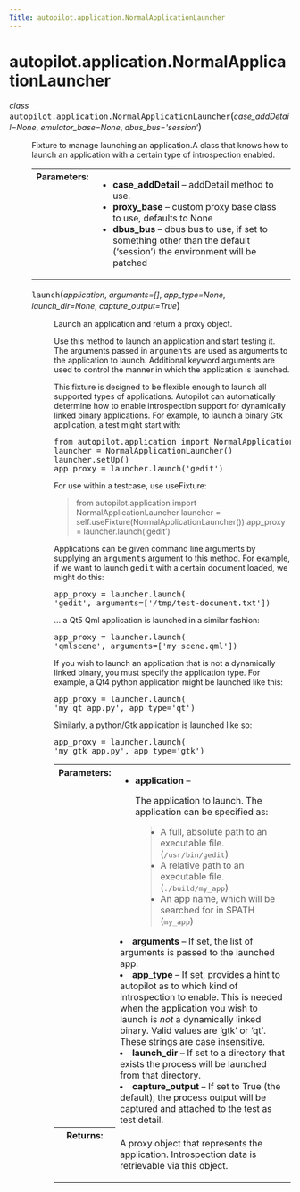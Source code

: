 ```yaml
---
Title: autopilot.application.NormalApplicationLauncher
---
```


# autopilot.application.NormalApplicationLauncher

<dl class="class">
<dt id="autopilot.application.NormalApplicationLauncher">
<em class="property">class </em><tt class="descclassname">autopilot.application.</tt><tt class="descname">NormalApplicationLauncher</tt><big>(</big><em>case_addDetail=None</em>, <em>emulator_base=None</em>, <em>dbus_bus='session'</em><big>)</big><a class="headerlink" href="#autopilot.application.NormalApplicationLauncher" title="Permalink to this definition"></a></dt>
<dd><p>Fixture to manage launching an application.A class that knows how to launch an application with a certain type of
introspection enabled.</p>
<table class="docutils field-list" frame="void" rules="none">
<col class="field-name" />
<col class="field-body" />
<tbody valign="top">
<tr class="field-odd field"><th class="field-name">Parameters:</th><td class="field-body"><ul class="first last simple">
<li><strong>case_addDetail</strong> &#8211; addDetail method to use.</li>
<li><strong>proxy_base</strong> &#8211; custom proxy base class to use, defaults to None</li>
<li><strong>dbus_bus</strong> &#8211; dbus bus to use, if set to something other than the
default (&#8216;session&#8217;) the environment will be patched</li>
</ul>
</td>
</tr>
</tbody>
</table>
<dl class="method">
<dt id="autopilot.application.NormalApplicationLauncher.launch">
<tt class="descname">launch</tt><big>(</big><em>application</em>, <em>arguments=[]</em>, <em>app_type=None</em>, <em>launch_dir=None</em>, <em>capture_output=True</em><big>)</big><a class="headerlink" href="#autopilot.application.NormalApplicationLauncher.launch" title="Permalink to this definition"></a></dt>
<dd><p>Launch an application and return a proxy object.</p>
<p>Use this method to launch an application and start testing it. The
arguments passed in <tt class="docutils literal"><span class="pre">arguments</span></tt> are used as arguments to the
application to launch. Additional keyword arguments are used to control
the manner in which the application is launched.</p>
<p>This fixture is designed to be flexible enough to launch all supported
types of applications. Autopilot can automatically determine how to
enable introspection support for dynamically linked binary
applications. For example, to launch a binary Gtk application, a test
might start with:</p>
<pre><span class="kn">from</span> <span class="nn">autopilot.application</span> <span class="kn">import</span> <span class="n">NormalApplicationLauncher</span>
<span class="n">launcher</span> <span class="o">=</span> <span class="n">NormalApplicationLauncher</span><span class="p">()</span>
<span class="n">launcher</span><span class="o">.</span><span class="n">setUp</span><span class="p">()</span>
<span class="n">app_proxy</span> <span class="o">=</span> <span class="n">launcher</span><span class="o">.</span><span class="n">launch</span><span class="p">(</span><span class="s">&#39;gedit&#39;</span><span class="p">)</span>
</pre>
<p>For use within a testcase, use useFixture:</p>
<blockquote>
from autopilot.application import NormalApplicationLauncher
launcher = self.useFixture(NormalApplicationLauncher())
app_proxy = launcher.launch(&#8216;gedit&#8217;)</blockquote>
<p>Applications can be given command line arguments by supplying an
<tt class="docutils literal"><span class="pre">arguments</span></tt> argument to this method. For example, if we want to
launch <tt class="docutils literal"><span class="pre">gedit</span></tt> with a certain document loaded, we might do this:</p>
<pre><span class="n">app_proxy</span> <span class="o">=</span> <span class="n">launcher</span><span class="o">.</span><span class="n">launch</span><span class="p">(</span>
<span class="s">&#39;gedit&#39;</span><span class="p">,</span> <span class="n">arguments</span><span class="o">=</span><span class="p">[</span><span class="s">&#39;/tmp/test-document.txt&#39;</span><span class="p">])</span>
</pre>
<p>... a Qt5 Qml application is launched in a similar fashion:</p>
<pre><span class="n">app_proxy</span> <span class="o">=</span> <span class="n">launcher</span><span class="o">.</span><span class="n">launch</span><span class="p">(</span>
<span class="s">&#39;qmlscene&#39;</span><span class="p">,</span> <span class="n">arguments</span><span class="o">=</span><span class="p">[</span><span class="s">&#39;my_scene.qml&#39;</span><span class="p">])</span>
</pre>
<p>If you wish to launch an application that is not a dynamically linked
binary, you must specify the application type. For example, a Qt4
python application might be launched like this:</p>
<pre><span class="n">app_proxy</span> <span class="o">=</span> <span class="n">launcher</span><span class="o">.</span><span class="n">launch</span><span class="p">(</span>
<span class="s">&#39;my_qt_app.py&#39;</span><span class="p">,</span> <span class="n">app_type</span><span class="o">=</span><span class="s">&#39;qt&#39;</span><span class="p">)</span>
</pre>
<p>Similarly, a python/Gtk application is launched like so:</p>
<pre><span class="n">app_proxy</span> <span class="o">=</span> <span class="n">launcher</span><span class="o">.</span><span class="n">launch</span><span class="p">(</span>
<span class="s">&#39;my_gtk_app.py&#39;</span><span class="p">,</span> <span class="n">app_type</span><span class="o">=</span><span class="s">&#39;gtk&#39;</span><span class="p">)</span>
</pre>
<table class="docutils field-list" frame="void" rules="none">
<col class="field-name" />
<col class="field-body" />
<tbody valign="top">
<tr class="field-odd field"><th class="field-name">Parameters:</th><td class="field-body"><ul class="first simple">
<li><strong>application</strong> &#8211; <p>The application to launch. The application can be
specified as:</p>
<blockquote>
<li>A full, absolute path to an executable file.
(<tt class="docutils literal"><span class="pre">/usr/bin/gedit</span></tt>)</li>
<li>A relative path to an executable file.
(<tt class="docutils literal"><span class="pre">./build/my_app</span></tt>)</li>
<li>An app name, which will be searched for in $PATH (<tt class="docutils literal"><span class="pre">my_app</span></tt>)</li>
</ul>
</blockquote>
</li>
<li><strong>arguments</strong> &#8211; If set, the list of arguments is passed to the
launched app.</li>
<li><strong>app_type</strong> &#8211; If set, provides a hint to autopilot as to which
kind of introspection to enable. This is needed when the
application you wish to launch is <em>not</em> a dynamically linked
binary. Valid values are &#8216;gtk&#8217; or &#8216;qt&#8217;. These strings are case
insensitive.</li>
<li><strong>launch_dir</strong> &#8211; If set to a directory that exists the process
will be launched from that directory.</li>
<li><strong>capture_output</strong> &#8211; If set to True (the default), the process
output will be captured and attached to the test as test detail.</li>
</ul>
</td>
</tr>
<tr class="field-even field"><th class="field-name">Returns:</th><td class="field-body"><p class="first last">A proxy object that represents the application. Introspection
data is retrievable via this object.</p>
</td>
</tr>
</tbody>
</table>
</dd></dl>
</dd></dl>
